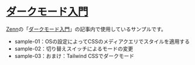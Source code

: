 # [ダークモード入門](https://zenn.dev/chabatake_i/articles/darkmode_introduction)

[Zenn](https://zenn.dev/)の「[ダークモード入門](https://zenn.dev/chabatake_i/articles/darkmode_introduction)」の記事内で使用しているサンプルです。

- sample-01：OSの設定によってCSSのメディアクエリでスタイルを適用する
- sample-02：切り替えスイッチによるモードの変更
- sample-03：おまけ：Tailwind CSSでダークモード
